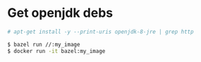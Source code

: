 # Get openjdk debs
```sh
# apt-get install -y --print-uris openjdk-8-jre | grep http
```

```sh
$ bazel run //:my_image
$ docker run -it bazel:my_image
```
